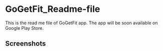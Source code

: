 # GoGetFit_Readme-file
This is the read me file of GoGetFit app.
The app will be soon available on Google Play Store.



##  Screenshots






